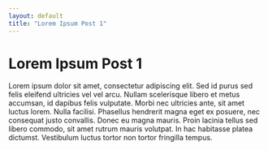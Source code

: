 ```yaml
---
layout: default
title: "Lorem Ipsum Post 1"
---
```


# Lorem Ipsum Post 1

Lorem ipsum dolor sit amet, consectetur adipiscing elit. Sed id purus sed felis eleifend ultricies vel vel arcu. Nullam scelerisque libero et metus accumsan, id dapibus felis vulputate. Morbi nec ultricies ante, sit amet luctus lorem. Nulla facilisi. Phasellus hendrerit magna eget ex posuere, nec consequat justo convallis. Donec eu magna mauris. Proin lacinia tellus sed libero commodo, sit amet rutrum mauris volutpat. In hac habitasse platea dictumst. Vestibulum luctus tortor non tortor fringilla tempus.
